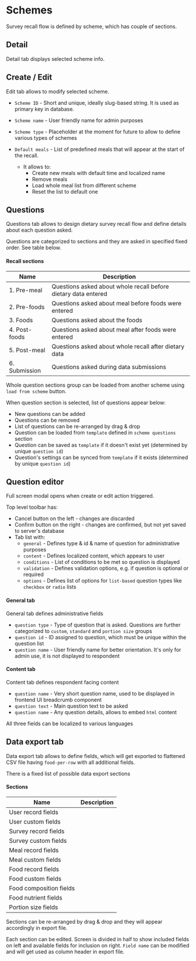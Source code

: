 # Schemes

Survey recall flow is defined by scheme, which has couple of sections.

## Detail

Detail tab displays selected scheme info.

## Create / Edit

Edit tab allows to modify selected scheme.

- `Scheme ID` - Short and unique, ideally slug-based string. It is used as primary key in database.

- `Scheme name` - User friendly name for admin purposes

- `Scheme type` - Placeholder at the moment for future to allow to define various types of schemes

- `Default meals` - List of predefined meals that will appear at the start of the recall.

  - It allows to:
    - Create new meals with default time and localized name
    - Remove meals
    - Load whole meal list from different scheme
    - Reset the list to default one

## Questions

Questions tab allows to design dietary survey recall flow and define details about each question asked.

Questions are categorized to sections and they are asked in specified fixed order. See table below.

#### Recall sections
| Name             | Description                                                    |
| ---------------- | ----------------------------------------------------           |
| 1. Pre-meal      | Questions asked about whole recall before dietary data entered |
| 2. Pre-foods     | Questions asked about meal before foods were entered           |
| 3. Foods         | Questions asked about the foods                                |
| 4. Post-foods    | Questions asked about meal after foods were entered            |
| 5. Post-meal     | Questions asked about whole recall after dietary data          |
| 6. Submission    | Questions asked during data submissions                        | 

Whole question sections group can be loaded from another scheme using `load from scheme` button.

When question section is selected, list of questions appear below:
- New questions can be added
- Questions can be removed
- List of questions can be re-arranged by drag & drop
- Question can be loaded from `template` defined in `scheme questions` section
- Question can be saved as `template` if it doesn't exist yet (determined by unique `question id`)
- Question's settings can be synced from `template` if it exists (determined by unique `question id`)

## Question editor

Full screen modal opens when create or edit action triggered.

Top level toolbar has:
- Cancel button on the left - changes are discarded
- Confirm button on the right - changes are confirmed, but not yet saved to server's database
- Tab list with:
  - `general` - Defines type & id & name of question for administrative purposes
  - `content` - Defines localized content, which appears to user
  - `conditions` - List of conditions to be met so question is displayed
  - `validation` - Defines validation options, e.g. if question is optional or required
  - `options` - Defines list of options for `list-based` question types like `checkbox` or `radio` lists

#### General tab

General tab defines administrative fields

- `question type` - Type of question that is asked. Questions are further categorized to `custom`, `standard` and `portion size` groups
- `question id` - ID assigned to question, which must be unique within the question list
- `question name` - User friendly name for better orientation. It's only for admin use, it is not displayed to respondent


#### Content tab

Content tab defines respondent facing content

- `question name` - Very short question name, used to be displayed in frontend UI breadcrumb component
- `question text` - Main question text to be asked
- `question name` - Any question details, allows to embed `html` content

All three fields can be localized to various languages

## Data export tab

Data export tab allows to define fields, which will get exported to flattened CSV file having `food-per-row` with all additional fields.

There is a fixed list of possible data export sections

#### Sections
| Name                     | Description |
| ------------------------ | ----------- |
| User record fields       |             |
| User custom fields       |             |
| Survey record fields     |             |
| Survey custom fields     |             |
| Meal record fields       |             |
| Meal custom fields       |             |
| Food record fields       |             |
| Food custom fields       |             |
| Food composition fields  |             |
| Food nutrient fields     |             |
| Portion size fields      |             |

Sections can be re-arranged by drag & drop and they will appear accordingly in export file.

Each section can be edited. Screen is divided in half to show included fields on left and available fields for inclusion on right. `Field name` can be modified and will get used as column header in export file.
